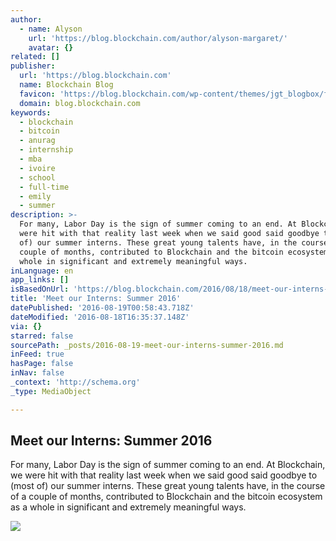 ```yaml
---
author:
  - name: Alyson
    url: 'https://blog.blockchain.com/author/alyson-margaret/'
    avatar: {}
related: []
publisher:
  url: 'https://blog.blockchain.com'
  name: Blockchain Blog
  favicon: 'https://blog.blockchain.com/wp-content/themes/jgt_blogbox/favicon.ico'
  domain: blog.blockchain.com
keywords:
  - blockchain
  - bitcoin
  - anurag
  - internship
  - mba
  - ivoire
  - school
  - full-time
  - emily
  - summer
description: >-
  For many, Labor Day is the sign of summer coming to an end. At Blockchain, we
  were hit with that reality last week when we said good said goodbye to (most
  of) our summer interns. These great young talents have, in the course of a
  couple of months, contributed to Blockchain and the bitcoin ecosystem as a
  whole in significant and extremely meaningful ways.
inLanguage: en
app_links: []
isBasedOnUrl: 'https://blog.blockchain.com/2016/08/18/meet-our-interns-summer-2016/'
title: 'Meet our Interns: Summer 2016'
datePublished: '2016-08-19T00:58:43.718Z'
dateModified: '2016-08-18T16:35:37.148Z'
via: {}
starred: false
sourcePath: _posts/2016-08-19-meet-our-interns-summer-2016.md
inFeed: true
hasPage: false
inNav: false
_context: 'http://schema.org'
_type: MediaObject

---
```

<article style=""><h1>Meet our Interns: Summer 2016</h1><p>For many, Labor Day is the sign of summer coming to an end. At Blockchain, we were hit with that reality last week when we said good said goodbye to (most of) our summer interns. These great young talents have, in the course of a couple of months, contributed to Blockchain and the bitcoin ecosystem as a whole in significant and extremely meaningful ways.</p><img src="https://i0.wp.com/blog.blockchain.com/wp-content/uploads/2016/08/intern-anurag.jpg?resize=260%2C260&amp;ssl=1" /></article>